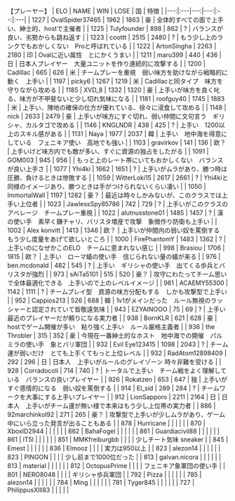 【プレーヤー】
| ELO | NAME | WIN | LOSE | 国 | 特徴 |
|---:|:---|---:|---:|:--:|:---|
| 1227 | OvalSpider37465 | 1962 | 1863 | 豪 | 全体的すべての面で上手い、紳士的、hostで主催者 |
| 1225 | Tulyfounder | 898 | 862 | ? | バランスが良い、劣勢からも跳ね返す |
| 1223 | coottt | 2515 | 2480 | ? | もう少し上のランクでもおかしくない　Proと呼ばれている |
| 1222 | ArtonSingha | 2263 | 2180 | 印 | Ovalに近い属性　とにかくうまい |
| 1211 | maru399 | 440 | 436 | 日 | 日本人プレイヤー　大量ユニットを作り連続的に攻撃する |
| 1200 | Cadillac | 665 | 626 | 米 | チームプレーを重視　弱い味方を助けながら戦略的に動く　上手い |
| 1197 | picky6 | 1267 | 1219 | 米 | Cadillacと同タイプ　味方を守りながら攻める |
| 1185 | XVD_8 | 1332 | 1320 | 豪 | 上手いが味方を良く叱る、味方が不甲斐ないと少し切れ気味になる |
| 1181 | roofguy40 | 1745 | 1883 | 米 | 上手い、陣地の確保の仕方が優れている、徐々に浸食して攻める |
| 1148 | nick | 2633 | 2479 | 豪 | 上手いが味方にすぐ切れ、弱い仲間に文句言う　ギリシャ、カルタゴで攻める |
| 1146 | KNGLNDR | 438 | 425 | ? | 上手い　1200以上のスキル感がある |
| 1131 | Naya | 1977 | 2037 | 韓 | 上手い　地中海を得意にしている　フェニキア使い　高地でも強い |
| 1103 | gravirkov | 141 | 136 | 欧？ | 上手いけど味方内でも敵が多い、すぐに資源の独占をしたがる |
| 1091 | GOM003 | 945 | 956 |  | もっと上のレート帯にいてもおかしくない　バランスが良い上手さ |
| 1077 | Yhi4ki | 1662 | 1651 | ? | 上手いがムラがあり、勝つ時は圧勝、負けるときは惨敗する |
| 1059 | WitterLoki15 | 2617 | 2661 | ? | Yhi4kiと同様のイメージあり、勝つときは手がつけられないくらい凄い |
| 1050 | ImmortalWall | 1197 | 1282 | 豪？ | 最近は時々しかみないが、このクラスでは上手い上位者 |
| 1023 | JawlessSpy85786 | 742 | 729 | ? | 上手いがこのクラスのアベレージ　チームプレー重視 |
| 1022 | alutnusstone01 | 1485 | 1457 | ? | 漢の使い手　素早く鎌チャリ、バリスタ増産で攻撃　象徴作り防衛も上手い |
| 1002 | Alex konvitt | 1413 | 1346 | 欧？ | 上手いが仲間内の弱い奴を罵倒する　もう少し度量をあげて欲しいところ |
| 1000 | FirePhantomY | 1483 | 1362 | ? | 上手いのになぜかこのELO　チームに恵まれない感じ |
| 998 | Brasiou | 1706 | 1815 | 欧？ | 上手い　ローマ蟻の使い手　信じられない量の蟻が来る |
| 976 | ben.mcdonald | 482 | 545 | ? | 上手い　ギリシャの使い手　出てくる歩兵とバリスタが強烈 |
| 973 | sAiTa5101 | 515 | 520 | 豪？ | 攻守にわたってチーム思いで全体最適化できる　上手いので上のレベルイメージ |
| 961 | ACAEMY55300 | 1142 | 1111 | ? | チームプレイ型　資源の味方分配もする　しかも攻撃型で上手い |
| 952 | Cappios213 | 526 | 688 | 韓 | 1v1がメインだった　ルール無視のラッシャーと認定されていて皆敬遠気味 |
| 943 | EZYAINOOO | 75 | 69 | ? | 上手い　最近のプレイヤーだが頼りになる実力者 |
| 938 | BornKLR | 621 | 628 | 豪 | hostでゲーム開催が多い　粘り強く上手い　ルール厳格主義者 |
| 936 | the Throbler | 315 | 352 | 豪 | 今現在一番紳士的なホスト　地中海での開催　パルミラの使い手　象とバリ軍団 |
| 932 | Evil Eye123415 | 1098 | 2043 | ? | チーム運が弱いだけ　とても上手くてもっと上位レベル |
| 932 | RadAtom12898409 | 292 | 296 | 日 | 日本人　上手いがルールのグレイゾーン 時々非難を受ける |
| 928 | Corradocoli | 714 | 740 | ? | トータルで上手い　チーム戦をよく理解している　バランスの良いプレイヤー |
| 926 | Rokatzen | 653 | 647 | 独 | 上手いがすぐ感情的になる　弱い奴を罵倒する |
| 914 | El_sid | 289 | 284 | ? | チームワークを大事にする上手いプレイヤー |
| 912 | LionSapporo | 2211 | 2164 | 日 | 日本人　上手いがチーム運が無い様で本来はもう少し上位帯の実力者 |
| 886 | 92marchinkol92 | 271 | 265 | 豪？ | 攻撃型で上手いが少しムラがあり、ゲーム中にいら立った発言が出ることもある |
| 878 | Hurricane |  |  |  |  |
| 870 | XboxID2944 |  |  |  |  |
| 862 | BahaFogel |  |  |  |  |
| 861 | Guardiacivil88 |  |  |  |  |
| 861 | lT5l |  |  |  |  |
| 851 | MMKfreiburgbb |  |  |  | 少しチート気味 sneaker |
| 845 | Emest |  |  |  |  |
| 836 | Elmooz |  |  |  | 実力は950以上 |
| 823 | alezon14 |  |  |  |  |
| 823 | PINGON |  |  |  | 少し前まで1000位だった |
| 813 | galvan.nicora |  |  |  |  |
| 813 | material |  |  |  |  |
| 812 | OctopusPrime |  |  |  | フェニキア象軍団の使い手 |
| 801 | NERO8048 |  |  |  | ギリシャ歩兵軍団 |
| 792 | Pizza |  |  |  |  |
| 785 | alezon14 |  |  |  |  |
| 784 | Ming |  |  |  |  |
| 781 | Tyger845 |  |  |  |  |
| 727 | PhilippusXlll83 |  |  |  |  |
